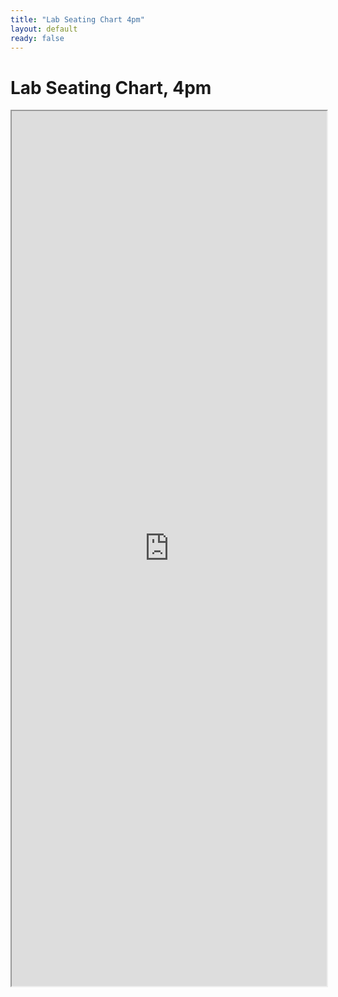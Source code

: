 ```yaml
---
title: "Lab Seating Chart 4pm"
layout: default
ready: false
---
```


# Lab Seating Chart, 4pm


<iframe style="width:100%; height:1400px;  overflow: scroll;" src="https://docs.google.com/spreadsheets/d/e/2PACX-1vTavLN9ztLskzzsxxpoK4SK92km-3SX8i8O8MHYuf2ozUNzXtvluT2YSibhP5NXzhnRN2abRH4wezZT/pubhtml?gid=2035369303&amp;single=true&amp;widget=true&amp;headers=false"></iframe>

<div style="display:none;">

</div>
